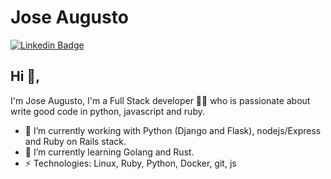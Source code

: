 # Jose Augusto
[![Linkedin Badge](https://img.shields.io/badge/-Jose_Augusto-blue?style=flat-square&logo=Linkedin&logoColor=white&linkhttps://www.linkedin.com/in/joseaugustodev/)](https://www.linkedin.com/in/joseaugustodev/)
## Hi 👋, 
I'm Jose Augusto, I'm a Full Stack developer 👨‍💻 who is passionate about write good code in python, javascript and ruby.

- 🔭 I’m currently working with Python (Django and Flask), nodejs/Express and Ruby on Rails stack.
- 🌱 I’m currently learning Golang and Rust.
-  ⚡ Technologies: Linux, Ruby, Python, Docker, git, js
